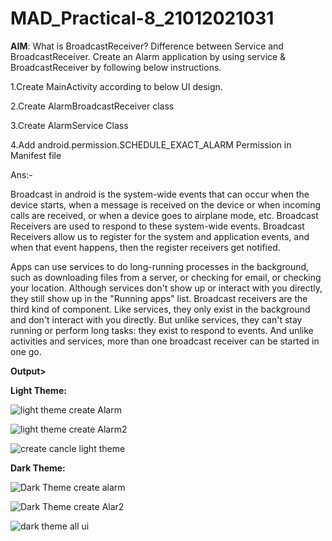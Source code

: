 # MAD_Practical-8_21012021031

<b>AIM</b>: What is BroadcastReceiver? Difference between Service and BroadcastReceiver.
Create an Alarm application by using service & BroadcastReceiver by following below instructions.

1.Create MainActivity according to below UI design.

2.Create AlarmBroadcastReceiver class

3.Create AlarmService Class

4.Add android.permission.SCHEDULE_EXACT_ALARM Permission in Manifest file

Ans:-

Broadcast in android is the system-wide events that can occur when the device starts, when a message is received on the device 
or when incoming calls are received, or when a device goes to airplane mode, etc. Broadcast Receivers are used to respond to
these system-wide events. Broadcast Receivers allow us to register for the system and application events, and when that event
happens, then the register receivers get notified.

Apps can use services to do long-running processes in the background, such as downloading files from a server, or checking for 
email, or checking your location. Although services don't show up or interact with you directly, they still show up in the "Running 
apps" list. Broadcast receivers are the third kind of component. Like services, they only exist in the background and don't interact 
with you directly. But unlike services, they can't stay running or perform long tasks: they exist to respond to events. And unlike
activities and services, more than one broadcast receiver can be started in one go.

<b>Output></b>

<b>Light Theme:</b>

![light theme create Alarm](https://github.com/Harshil-Ghadiya/MAD_Practical-8_21012021031/assets/122811629/29723467-97bc-4131-8db5-3b5e0f740ca2)





![light theme create Alarm2](https://github.com/Harshil-Ghadiya/MAD_Practical-8_21012021031/assets/122811629/85bcbb6a-f2c1-4d71-9c81-5790ca2dc668)





![create cancle light theme](https://github.com/Harshil-Ghadiya/MAD_Practical-8_21012021031/assets/122811629/72e9f88b-0444-40b1-9f3e-cefae3cce80c)



<b>Dark Theme:</b>



![Dark Theme create alarm](https://github.com/Harshil-Ghadiya/MAD_Practical-8_21012021031/assets/122811629/af9a570d-87ac-4a44-b87a-43b75c348b9c)





![Dark Theme create Alar2](https://github.com/Harshil-Ghadiya/MAD_Practical-8_21012021031/assets/122811629/05352605-fa88-4ba5-871b-f07ce17e15f3)





 ![dark theme all ui](https://github.com/Harshil-Ghadiya/MAD_Practical-8_21012021031/assets/122811629/1f99a51b-0209-4b76-b31f-a2a5b6db1f4a)


 
